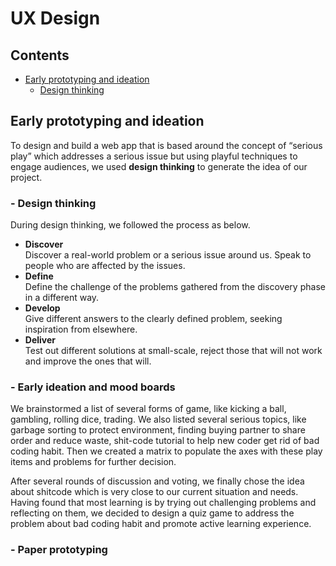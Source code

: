 # UX Design

## Contents

* [Early prototyping and ideation](#_1)
    * [Design thinking](#_1.1)




<a name="_1"></a>
## Early prototyping and ideation

To design and build a web app that is based around the concept of “serious play” which addresses a serious issue but using playful techniques to engage audiences, we used **design thinking** to generate the idea of our project. 

<a name="_1.1"></a>
### - Design thinking

During design thinking, we followed the process as below.
* **Discover**<br/>
Discover a real-world problem or a serious issue around us. Speak to people who are affected by the issues.
* **Define**<br/>
Define the challenge of the problems gathered from the discovery phase in a different way.
* **Develop**<br/>
Give different answers to the clearly defined problem, seeking inspiration from elsewhere.
* **Deliver**<br/>
Test out different solutions at small-scale, reject those that will not work and improve the ones that will.

<a name="_1.2"></a>
### - Early ideation and mood boards

We brainstormed a list of several forms of game, like kicking a ball, gambling, rolling dice, trading. We also listed several serious topics, like garbage sorting to protect environment, finding buying partner to share order and reduce waste, shit-code tutorial to help new coder get rid of bad coding habit.
Then we created a matrix to populate the axes with these play items and problems for further decision.

After several rounds of discussion and voting, we finally chose the idea about shitcode which is very close to our current situation and needs. Having found that most learning is by trying out challenging problems and reflecting on them, we decided to design a quiz game to address the problem about bad coding habit and promote active learning experience.



<a name="_1.3"></a>
### - Paper prototyping
